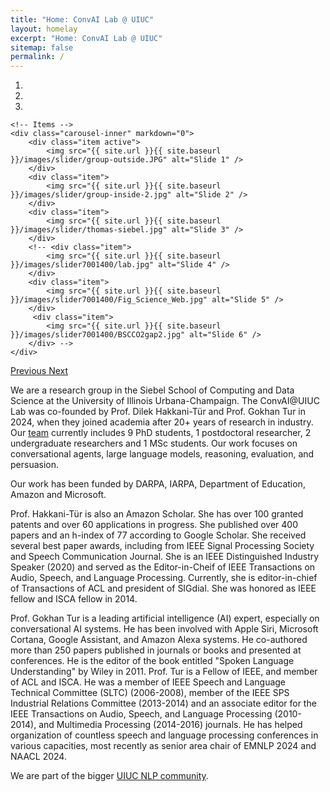 ```yaml
---
title: "Home: ConvAI Lab @ UIUC"
layout: homelay
excerpt: "Home: ConvAI Lab @ UIUC"
sitemap: false
permalink: /
---
```


<div markdown="0" id="carousel" class="carousel slide" data-ride="carousel" data-interval="4000" data-pause="hover" >
    <!-- Menu -->
    <ol class="carousel-indicators">
        <li data-target="#carousel" data-slide-to="0" class="active"></li>
        <li data-target="#carousel" data-slide-to="1"></li>
        <li data-target="#carousel" data-slide-to="2"></li>
        <!-- <li data-target="#carousel" data-slide-to="3"></li>
        <li data-target="#carousel" data-slide-to="4"></li>
        <li data-target="#carousel" data-slide-to="5"></li>
        <li data-target="#carousel" data-slide-to="6"></li> -->
    </ol>

    <!-- Items -->
    <div class="carousel-inner" markdown="0">
        <div class="item active">
            <img src="{{ site.url }}{{ site.baseurl }}/images/slider/group-outside.JPG" alt="Slide 1" />
        </div>
        <div class="item">
            <img src="{{ site.url }}{{ site.baseurl }}/images/slider/group-inside-2.jpg" alt="Slide 2" />
        </div>
        <div class="item">
            <img src="{{ site.url }}{{ site.baseurl }}/images/slider/thomas-siebel.jpg" alt="Slide 3" />
        </div>
        <!-- <div class="item">
            <img src="{{ site.url }}{{ site.baseurl }}/images/slider7001400/lab.jpg" alt="Slide 4" />
        </div>
        <div class="item">
            <img src="{{ site.url }}{{ site.baseurl }}/images/slider7001400/Fig_Science_Web.jpg" alt="Slide 5" />
        </div>       
         <div class="item">
            <img src="{{ site.url }}{{ site.baseurl }}/images/slider7001400/BSCCO2gap2.jpg" alt="Slide 6" />
        </div> -->
    </div>
  <a class="left carousel-control" href="#carousel" role="button" data-slide="prev">
    <span class="glyphicon glyphicon-chevron-left" aria-hidden="true"></span>
    <span class="sr-only">Previous</span>
  </a>
  <a class="right carousel-control" href="#carousel" role="button" data-slide="next">
    <span class="glyphicon glyphicon-chevron-right" aria-hidden="true"></span>
    <span class="sr-only">Next</span>
  </a>
</div>

We are a research group in the Siebel School of Computing and Data Science at the University of Illinois Urbana-Champaign. 
The ConvAI@UIUC Lab was co-founded by Prof. Dilek Hakkani-Tür and Prof. Gokhan Tur in 2024, when they joined academia after 20+ years of research in industry. Our <A HREF="https://uiuc-conversational-ai-lab.github.io/team">team</A> currently includes 9 PhD students, 1 postdoctoral researcher, 2 undergraduate researchers and 1 MSc students. Our work focuses on conversational agents, large language models, reasoning, evaluation, and persuasion. 

Our work has been funded by DARPA, IARPA, Department of Education, Amazon and Microsoft. 

Prof. Hakkani-Tür is also an Amazon Scholar. She has over 100 granted patents and over 60 applications in progress. She published over 400 papers and an h-index of 77 according to Google Scholar. She received several best paper awards, including from IEEE Signal Processing Society and Speech Communication Journal. She is an IEEE Distinguished Industry Speaker (2020) and served as the Editor-in-Cheif of IEEE Transactions on Audio, Speech, and Language Processing. Currently, she is editor-in-chief of Transactions of ACL and president of SIGdial. She was honored as IEEE fellow and ISCA fellow in 2014. 

Prof. Gokhan Tur is a leading artificial intelligence (AI) expert, especially on conversational AI systems. He has been involved with Apple Siri, Microsoft Cortana, Google Assistant, and Amazon Alexa systems. He co-authored more than 250 papers published in journals or books and presented at conferences. He is the editor of the book entitled "Spoken Language Understanding" by Wiley in 2011. Prof. Tur is a Fellow of IEEE, and member of ACL and ISCA. He was a member of IEEE Speech and Language Technical Committee (SLTC) (2006-2008), member of the IEEE SPS Industrial Relations Committee (2013-2014) and an associate editor for the IEEE Transactions on Audio, Speech, and Language Processing (2010-2014), and Multimedia Processing (2014-2016) journals. He has helped organization of countless speech and language processing conferences in various capacities, most recently as senior area chair of EMNLP 2024 and NAACL 2024.

We are part of the bigger <a href="http://nlp.cs.illinois.edu/">UIUC NLP community</a>.

<!-- We also work on problems in the intersection of **Placeholder Text**. Our current focus areas include: -->



<!-- We are located in the city of Cham. We regularly exchange ideas and work with **Placeholder Text** Labs.

We are grateful for funding from **Placeholder Text**, **Placeholder Text**, **Placeholder Text** and **Placeholder Text**. -->

<!-- *We are  looking for passionate new PhD students, Postdocs, and Master students to join the team* [(more info)]({{ site.url }}{{ site.baseurl }}/vacancies) *!* -->




<!-- <figure class="fourth">
  <img src="{{ site.url }}{{ site.baseurl }}/images/logopic/Logo_Leiden.jpg" style="width: 210px">
  <img src="{{ site.url }}{{ site.baseurl }}/images/logopic/Logo_Nanofront.jpg" style="width: 110px">
  <img src="{{ site.url }}{{ site.baseurl }}/images/logopic/Logo_NWO.jpg" style="width: 120px">
  <img src="{{ site.url }}{{ site.baseurl }}/images/logopic/Logo_ERC.jpg" style="width: 110px">
</figure> -->
